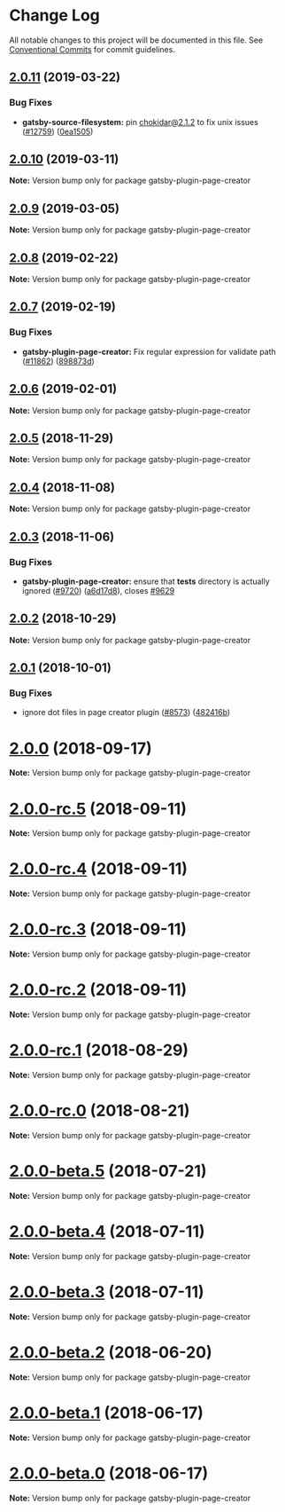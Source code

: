 # Change Log

All notable changes to this project will be documented in this file.
See [Conventional Commits](https://conventionalcommits.org) for commit guidelines.

## [2.0.11](https://github.com/gatsbyjs/gatsby/tree/master/packages/gatsby-plugin-page-creator/compare/gatsby-plugin-page-creator@2.0.10...gatsby-plugin-page-creator@2.0.11) (2019-03-22)

### Bug Fixes

- **gatsby-source-filesystem:** pin chokidar@2.1.2 to fix unix issues ([#12759](https://github.com/gatsbyjs/gatsby/tree/master/packages/gatsby-plugin-page-creator/issues/12759)) ([0ea1505](https://github.com/gatsbyjs/gatsby/tree/master/packages/gatsby-plugin-page-creator/commit/0ea1505))

## [2.0.10](https://github.com/gatsbyjs/gatsby/tree/master/packages/gatsby-plugin-page-creator/compare/gatsby-plugin-page-creator@2.0.9...gatsby-plugin-page-creator@2.0.10) (2019-03-11)

**Note:** Version bump only for package gatsby-plugin-page-creator

## [2.0.9](https://github.com/gatsbyjs/gatsby/tree/master/packages/gatsby-plugin-page-creator/compare/gatsby-plugin-page-creator@2.0.8...gatsby-plugin-page-creator@2.0.9) (2019-03-05)

**Note:** Version bump only for package gatsby-plugin-page-creator

## [2.0.8](https://github.com/gatsbyjs/gatsby/compare/gatsby-plugin-page-creator@2.0.7...gatsby-plugin-page-creator@2.0.8) (2019-02-22)

**Note:** Version bump only for package gatsby-plugin-page-creator

## [2.0.7](https://github.com/gatsbyjs/gatsby/compare/gatsby-plugin-page-creator@2.0.6...gatsby-plugin-page-creator@2.0.7) (2019-02-19)

### Bug Fixes

- **gatsby-plugin-page-creator:** Fix regular expression for validate path ([#11862](https://github.com/gatsbyjs/gatsby/issues/11862)) ([898873d](https://github.com/gatsbyjs/gatsby/commit/898873d))

## [2.0.6](https://github.com/gatsbyjs/gatsby/compare/gatsby-plugin-page-creator@2.0.5...gatsby-plugin-page-creator@2.0.6) (2019-02-01)

**Note:** Version bump only for package gatsby-plugin-page-creator

<a name="2.0.5"></a>

## [2.0.5](https://github.com/gatsbyjs/gatsby/compare/gatsby-plugin-page-creator@2.0.4...gatsby-plugin-page-creator@2.0.5) (2018-11-29)

**Note:** Version bump only for package gatsby-plugin-page-creator

<a name="2.0.4"></a>

## [2.0.4](https://github.com/gatsbyjs/gatsby/compare/gatsby-plugin-page-creator@2.0.3...gatsby-plugin-page-creator@2.0.4) (2018-11-08)

**Note:** Version bump only for package gatsby-plugin-page-creator

<a name="2.0.3"></a>

## [2.0.3](https://github.com/gatsbyjs/gatsby/compare/gatsby-plugin-page-creator@2.0.2...gatsby-plugin-page-creator@2.0.3) (2018-11-06)

### Bug Fixes

- **gatsby-plugin-page-creator:** ensure that **tests** directory is actually ignored ([#9720](https://github.com/gatsbyjs/gatsby/issues/9720)) ([a6d17d8](https://github.com/gatsbyjs/gatsby/commit/a6d17d8)), closes [#9629](https://github.com/gatsbyjs/gatsby/issues/9629)

<a name="2.0.2"></a>

## [2.0.2](https://github.com/gatsbyjs/gatsby/compare/gatsby-plugin-page-creator@2.0.1...gatsby-plugin-page-creator@2.0.2) (2018-10-29)

**Note:** Version bump only for package gatsby-plugin-page-creator

<a name="2.0.1"></a>

## [2.0.1](https://github.com/gatsbyjs/gatsby/compare/gatsby-plugin-page-creator@2.0.0-rc.5...gatsby-plugin-page-creator@2.0.1) (2018-10-01)

### Bug Fixes

- ignore dot files in page creator plugin ([#8573](https://github.com/gatsbyjs/gatsby/issues/8573)) ([482416b](https://github.com/gatsbyjs/gatsby/commit/482416b))

<a name="2.0.0"></a>

# [2.0.0](https://github.com/gatsbyjs/gatsby/compare/gatsby-plugin-page-creator@2.0.0-rc.5...gatsby-plugin-page-creator@2.0.0) (2018-09-17)

**Note:** Version bump only for package gatsby-plugin-page-creator

<a name="2.0.0-rc.5"></a>

# [2.0.0-rc.5](https://github.com/gatsbyjs/gatsby/compare/gatsby-plugin-page-creator@2.0.0-rc.4...gatsby-plugin-page-creator@2.0.0-rc.5) (2018-09-11)

**Note:** Version bump only for package gatsby-plugin-page-creator

<a name="2.0.0-rc.4"></a>

# [2.0.0-rc.4](https://github.com/gatsbyjs/gatsby/compare/gatsby-plugin-page-creator@2.0.0-rc.3...gatsby-plugin-page-creator@2.0.0-rc.4) (2018-09-11)

**Note:** Version bump only for package gatsby-plugin-page-creator

<a name="2.0.0-rc.3"></a>

# [2.0.0-rc.3](https://github.com/gatsbyjs/gatsby/compare/gatsby-plugin-page-creator@2.0.0-rc.2...gatsby-plugin-page-creator@2.0.0-rc.3) (2018-09-11)

**Note:** Version bump only for package gatsby-plugin-page-creator

<a name="2.0.0-rc.2"></a>

# [2.0.0-rc.2](https://github.com/gatsbyjs/gatsby/compare/gatsby-plugin-page-creator@2.0.0-rc.1...gatsby-plugin-page-creator@2.0.0-rc.2) (2018-09-11)

**Note:** Version bump only for package gatsby-plugin-page-creator

<a name="2.0.0-rc.1"></a>

# [2.0.0-rc.1](https://github.com/gatsbyjs/gatsby/compare/gatsby-plugin-page-creator@2.0.0-rc.0...gatsby-plugin-page-creator@2.0.0-rc.1) (2018-08-29)

**Note:** Version bump only for package gatsby-plugin-page-creator

<a name="2.0.0-rc.0"></a>

# [2.0.0-rc.0](https://github.com/gatsbyjs/gatsby/compare/gatsby-plugin-page-creator@2.0.0-beta.5...gatsby-plugin-page-creator@2.0.0-rc.0) (2018-08-21)

**Note:** Version bump only for package gatsby-plugin-page-creator

<a name="2.0.0-beta.5"></a>

# [2.0.0-beta.5](https://github.com/gatsbyjs/gatsby/compare/gatsby-plugin-page-creator@2.0.0-beta.4...gatsby-plugin-page-creator@2.0.0-beta.5) (2018-07-21)

**Note:** Version bump only for package gatsby-plugin-page-creator

<a name="2.0.0-beta.4"></a>

# [2.0.0-beta.4](https://github.com/gatsbyjs/gatsby/compare/gatsby-plugin-page-creator@2.0.0-beta.3...gatsby-plugin-page-creator@2.0.0-beta.4) (2018-07-11)

**Note:** Version bump only for package gatsby-plugin-page-creator

<a name="2.0.0-beta.3"></a>

# [2.0.0-beta.3](https://github.com/gatsbyjs/gatsby/compare/gatsby-plugin-page-creator@2.0.0-beta.2...gatsby-plugin-page-creator@2.0.0-beta.3) (2018-07-11)

**Note:** Version bump only for package gatsby-plugin-page-creator

<a name="2.0.0-beta.2"></a>

# [2.0.0-beta.2](https://github.com/gatsbyjs/gatsby/compare/gatsby-plugin-page-creator@2.0.0-beta.1...gatsby-plugin-page-creator@2.0.0-beta.2) (2018-06-20)

**Note:** Version bump only for package gatsby-plugin-page-creator

<a name="2.0.0-beta.1"></a>

# [2.0.0-beta.1](https://github.com/gatsbyjs/gatsby/compare/gatsby-plugin-page-creator@2.0.0-beta.0...gatsby-plugin-page-creator@2.0.0-beta.1) (2018-06-17)

**Note:** Version bump only for package gatsby-plugin-page-creator

<a name="2.0.0-beta.0"></a>

# [2.0.0-beta.0](https://github.com/gatsbyjs/gatsby/compare/gatsby-plugin-page-creator@1.0.1...gatsby-plugin-page-creator@2.0.0-beta.0) (2018-06-17)

**Note:** Version bump only for package gatsby-plugin-page-creator
